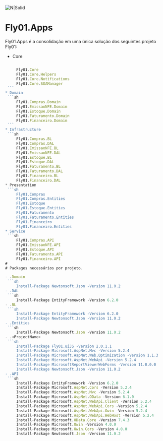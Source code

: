 ![N|Solid](https://cdnfly01.azureedge.net/img/fly01logopreto.png)

# Fly01.Apps

Fly01.Apps é a consolidação em uma única solução dos seguintes projeto Fly01:
  * Core
   ```javascript

        Fly01.Core
        Fly01.Core.Helpers
        Fly01.Core.Notifications
        Fly01.Core.SOAManager
    ```
  * Domain
    ```sh
        Fly01.Compras.Domain
        Fly01.EmissaoNFE.Domain
        Fly01.Estoque.Domain
        Fly01.Faturamento.Domain
        Fly01.Financeiro.Domain
    ```
  * Infrastructure
    ```sh
        Fly01.Compras.BL
        Fly01.Compras.DAL
        Fly01.EmissaoNFE.BL
        Fly01.EmissaoNFE.DAL
        Fly01.Estoque.BL
        Fly01.Estoque.DAL
        Fly01.Faturamento.BL
        Fly01.Faturamento.DAL
        Fly01.Financeiro.BL
        Fly01.Financeiro.DAL
  * Presentation
    ```sh
        Fly01.Compras
        Fly01.Compras.Entities
        Fly01.Estoque
        Fly01.Estoque.Entities
        Fly01.Faturamento
        Fly01.Faturamento.Entities
        Fly01.Financeiro
        Fly01.Financeiro.Entities
  * Service
    ```sh
        Fly01.Compras.API
        Fly01.EmissaoNFE.API
        Fly01.Estoque.API
        Fly01.Faturamento.API
        Fly01.Financeiro.API
#
# Packages necessários por projeto.

  - .Domain
    ```sh
        Install-Package Newtonsoft.Json -Version 11.0.2
  - .DAL
    ```sh
        Install-Package EntityFramework -Version 6.2.0
  - .BL
    ```sh
        Install-Package EntityFramework -Version 6.2.0
        Install-Package Newtonsoft.Json -Version 11.0.2
  - .Entities
    ```sh
        Install-Package Newtonsoft.Json -Version 11.0.2
  - .<ProjectName>
    ```sh
        Install-Package Fly01.uiJS -Version 2.0.1.1
        Install-Package Microsoft.AspNet.Mvc -Version 5.2.4
        Install-Package Microsoft.AspNet.Web.Optimization -Version 1.1.3
        Install-Package Microsoft.AspNet.WebApi -Version 5.2.4
        Install-Package MicrosoftReportViewerWebForms -Version 11.0.0.0
        Install-Package Newtonsoft.Json -Version 11.0.2
  - .API
    ```sh
        Install-Package EntityFramework -Version 6.2.0
        Install-Package Microsoft.AspNet.Cors -Version 5.2.4
        Install-Package Microsoft.AspNet.Mvc -Version 5.2.4
        Install-Package Microsoft.AspNet.OData -Version 6.1.0
        Install-Package Microsoft.AspNet.WebApi.Client -Version 5.2.4
        Install-Package Microsoft.AspNet.WebApi.Cors -Version 5.2.4
        Install-Package Microsoft.AspNet.WebApi.Owin -Version 5.2.4
        Install-Package Microsoft.AspNet.WebApi.WebHost -Version 5.2.4
        Install-Package Microsoft.OData.Core -Version 7.4.3
        Install-Package Microsoft.Owin -Version 4.0.0
        Install-Package Microsoft.Owin.Cors -Version 4.0.0
        Install-Package Newtonsoft.Json -Version 11.0.2
